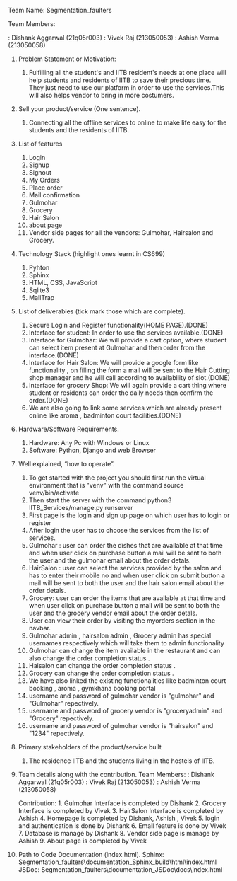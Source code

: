Team Name: Segmentation_faulters

Team Members:

: Dishank Aggarwal (21q05r003)
: Vivek Raj (213050053)
: Ashish Verma (213050058)





1. Problem Statement or Motivation:
    1.  Fulfilling all the student's and IITB resident's needs at one place 
        will help students and residents of IITB to save their precious time.       
        They just need to use our platform in order to use the services.This
        will also helps vendor to bring in more costumers.

2. Sell your product/service (One sentence).
    1. Connecting all the offline services to online to make life easy for the students and the residents of IITB.

3. List of features
    1. Login
    2. Signup
    3. Signout
    4. My Orders
    5. Place order
    6. Mail confirmation
    7. Gulmohar
    8. Grocery
    9. Hair Salon
    10. about page
    11. Vendor side pages for all the vendors: Gulmohar, Hairsalon and Grocery.

4. Technology Stack (highlight ones learnt in CS699)
    1. Pyhton
    2. Sphinx
    3. HTML, CSS, JavaScript
    4. Sqlite3
    5. MailTrap

5. List of deliverables (tick mark those which are complete).
    1. Secure Login and Register functionality(HOME PAGE).(DONE)
    2. Interface for student: In order to use the services available.(DONE)
    3. Interface for Gulmohar: We will provide a cart option, where
        student can select item present at Gulmohar and then order from
        the interface.(DONE)
    4. Interface for Hair Salon: We will provide a google form like
        functionality , on filling the form a mail will be sent to the Hair
        Cutting shop manager and he will call according to availability of
        slot.(DONE)
    5. Interface for grocery Shop: We will again provide a cart thing
        where student or residents can order the daily needs then confirm
        the order.(DONE)
    6. We are also going to link some services which are already present
        online like aroma , badminton court facilities.(DONE)

6. Hardware/Software Requirements.
    1. Hardware:
        Any Pc with Windows or Linux
    2. Software:
        Python, Django and web Browser

7. Well explained, “how to operate”.

    1. To get started with the project you should first run the virtual environment that is "venv" with the command source venv/bin/activate
    2. Then start the server with the command python3 IITB_Services/manage.py runserver
    3. First page is the login and sign up page on which user has to login or register
    4. After login the user has to choose the services from the list of services.
    5. Gulmohar : user can order the dishes that are available at that time and when user click on purchase button a mail will be sent       to both the user and the gulmohar email about the order detals.
    6. HairSalon : user can select the services provided by the salon and has to enter their mobile no and when user click on submit button a mail will be sent to both the user and the hair salon  email about the order detals.
    7. Grocery: user can order the items that are available at that time and when user click on purchase button a mail will be sent to both the user and the grocery vendor email about the order detals.
    8. User can view their order by visiting the myorders section in the navbar.
    9. Gulmohar admin , hairsalon admin  , Grocery admin has special usernames respectively which will take them to admin functionality 
    10. Gulmohar can change the item available in the restaurant and can also change the order completion status .
    11. Haisalon can  change the order completion status .
    12. Grocery can change the order completion status .
    13. We have also linked the existing functionalities like badminton court booking , aroma , gymkhana booking portal
    14. username and password of gulmohar vendor is "gulmohar" and "Gulmohar" repectively.
    15. username and password of grocery vendor is "groceryadmin" and "Grocery" repectively.
    16. username and password of gulmohar vendor is "hairsalon" and "1234" repectively.

    

8. Primary stakeholders of the product/service built
    1. The residence IITB and the students living in the hostels of IITB.

9. Team details along with the contribution.
    Team Members:
        : Dishank Aggarwal (21q05r003)
        : Vivek Raj (213050053)
        : Ashish Verma (213050058)
    
    Contribution:
        1. Gulmohar Interface is completed by Dishank
        2. Grocery Interface is completed by Vivek
        3. HairSalon Interface is completed by Ashish
        4. Homepage is completed by Dishank, Ashish , Vivek
        5. login and authentication is done by Dishank
        6. Email feature is done by Vivek
        7. Database is manage by Dishank
        8. Vendor side page is manage by Ashish
        9. About page is completed by Vivek


10. Path to Code Documentation (index.html).
    Sphinx:
        Segmentation_faulters\documentation_Sphinx\_build\html\index.html
    JSDoc:
        Segmentation_faulters\documentation_JSDoc\docs\index.html
